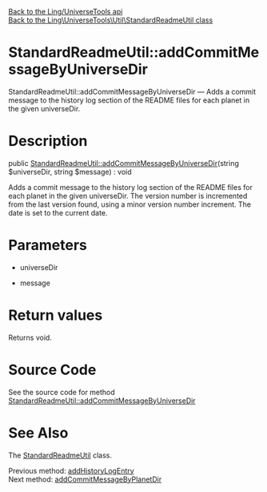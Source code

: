 [Back to the Ling/UniverseTools api](https://github.com/lingtalfi/UniverseTools/blob/master/doc/api/Ling/UniverseTools.md)<br>
[Back to the Ling\UniverseTools\Util\StandardReadmeUtil class](https://github.com/lingtalfi/UniverseTools/blob/master/doc/api/Ling/UniverseTools/Util/StandardReadmeUtil.md)


StandardReadmeUtil::addCommitMessageByUniverseDir
================



StandardReadmeUtil::addCommitMessageByUniverseDir — Adds a commit message to the history log section of the README files for each planet in the given universeDir.




Description
================


public [StandardReadmeUtil::addCommitMessageByUniverseDir](https://github.com/lingtalfi/UniverseTools/blob/master/doc/api/Ling/UniverseTools/Util/StandardReadmeUtil/addCommitMessageByUniverseDir.md)(string $universeDir, string $message) : void




Adds a commit message to the history log section of the README files for each planet in the given universeDir.
The version number is incremented from the last version found, using a minor version number increment.
The date is set to the current date.




Parameters
================


- universeDir

    

- message

    


Return values
================

Returns void.








Source Code
===========
See the source code for method [StandardReadmeUtil::addCommitMessageByUniverseDir](https://github.com/lingtalfi/UniverseTools/blob/master/Util/StandardReadmeUtil.php#L184-L190)


See Also
================

The [StandardReadmeUtil](https://github.com/lingtalfi/UniverseTools/blob/master/doc/api/Ling/UniverseTools/Util/StandardReadmeUtil.md) class.

Previous method: [addHistoryLogEntry](https://github.com/lingtalfi/UniverseTools/blob/master/doc/api/Ling/UniverseTools/Util/StandardReadmeUtil/addHistoryLogEntry.md)<br>Next method: [addCommitMessageByPlanetDir](https://github.com/lingtalfi/UniverseTools/blob/master/doc/api/Ling/UniverseTools/Util/StandardReadmeUtil/addCommitMessageByPlanetDir.md)<br>

